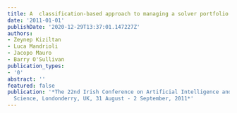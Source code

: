 ```yaml
---
title: A  classification-based approach to managing a solver portfolio for CSPs
date: '2011-01-01'
publishDate: '2020-12-29T13:37:01.147227Z'
authors:
- Zeynep Kiziltan
- Luca Mandrioli
- Jacopo Mauro
- Barry O'Sullivan
publication_types:
- '0'
abstract: ''
featured: false
publication: '*The 22nd Irish Conference on Artificial Intelligence and  Cognitive
  Science, Londonderry, UK, 31 August - 2 September, 2011*'
---
```


